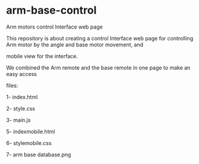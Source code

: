 # arm-base-control

Arm motors control Interface web page

This repository is about creating a control Interface web page for controlling Arm motor by the angle and base motor movement, and 

mobile view for the interface.

We combined the Arm remote and the base remote in one page to make an easy access

files:

1- index.html

2- style.css

3- main.js

5- indexmobile.html 

6- stylemobile.css 

7- arm base database.png
